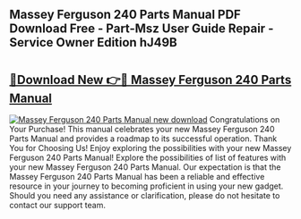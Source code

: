 ## Massey Ferguson 240 Parts Manual PDF Download Free - Part-Msz User Guide Repair - Service Owner Edition hJ49B

# <h2><a href="http://bc88060.oget.top/?id=Massey+Ferguson+240+Parts+Manual">🔗Download New 👉🔴 Massey Ferguson 240 Parts Manual</a></h2>

[![Massey Ferguson 240 Parts Manual new download](https://i.imgur.com/5g1atiW.png)](http://bc88060.oget.top/?id=Massey+Ferguson+240+Parts+Manual)
Congratulations on Your Purchase! This manual celebrates your new Massey Ferguson 240 Parts Manual and provides a roadmap to its successful operation. Thank You for Choosing Us! Enjoy exploring the possibilities with your new Massey Ferguson 240 Parts Manual! Explore the possibilities of list of features with your new Massey Ferguson 240 Parts Manual. Our expectation is that the Massey Ferguson 240 Parts Manual has been a reliable and effective resource in your journey to becoming proficient in using your new gadget. Should you need any assistance or clarification, please do not hesitate to contact our support team.
